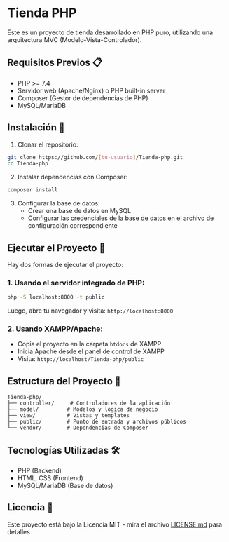 # Tienda PHP

Este es un proyecto de tienda desarrollado en PHP puro, utilizando una arquitectura MVC (Modelo-Vista-Controlador).

## Requisitos Previos 📋

* PHP >= 7.4
* Servidor web (Apache/Nginx) o PHP built-in server
* Composer (Gestor de dependencias de PHP)
* MySQL/MariaDB

## Instalación 🔧

1. Clonar el repositorio:
```bash
git clone https://github.com/[tu-usuario]/Tienda-php.git
cd Tienda-php
```

2. Instalar dependencias con Composer:
```bash
composer install
```

3. Configurar la base de datos:
   - Crear una base de datos en MySQL
   - Configurar las credenciales de la base de datos en el archivo de configuración correspondiente

## Ejecutar el Proyecto 🚀

Hay dos formas de ejecutar el proyecto:

### 1. Usando el servidor integrado de PHP:
```bash
php -S localhost:8000 -t public
```
Luego, abre tu navegador y visita: `http://localhost:8000`

### 2. Usando XAMPP/Apache:
- Copia el proyecto en la carpeta `htdocs` de XAMPP
- Inicia Apache desde el panel de control de XAMPP
- Visita: `http://localhost/Tienda-php/public`

## Estructura del Proyecto 📁

```
Tienda-php/
├── controller/     # Controladores de la aplicación
├── model/         # Modelos y lógica de negocio
├── view/          # Vistas y templates
├── public/        # Punto de entrada y archivos públicos
└── vendor/        # Dependencias de Composer
```

## Tecnologías Utilizadas 🛠️

- PHP (Backend)
- HTML, CSS (Frontend)
- MySQL/MariaDB (Base de datos)

## Licencia 📄

Este proyecto está bajo la Licencia MIT - mira el archivo [LICENSE.md](LICENSE.md) para detalles 